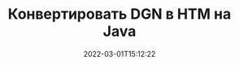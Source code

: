 ---
############################# Static ############################
layout: "auto-gen-conversion"
date: 2022-03-01T15:12:22
draft: false
otherformats: doc docm docx dot dotm dotx fodp htm html mht mhtml odp odt otp pot potm potx pps ppsm ppsx ppt pptm pptx rtf

############################# Head ############################
head_title: "Конвертация файлов DGN в HTM на Java"
head_description: "Преобразование DGN в HTM на Java с помощью нескольких строк кода. Конвертация более 160 форматов файлов с помощью API преобразования документов GroupDocs для Java."

############################# Header ############################
title: "Конвертировать DGN в HTM на Java"
description: "Перевести DGN в HTM с помощью нескольких строк Java кода"
bg_image: "https://cms.admin.containerize.com/templates/aspose/App_Themes/V3/images/bg/header1.png"
bg_overlay: false
button:
    enable: true

############################# SubMenu ############################
submenu:
    enable: true

    left:
        img_alt: "GroupDocs.Conversion for Java"
        image: "https://cms.admin.containerize.com/templates/groupdocs/images/product-logos/90x90-noborder/groupdocs-conversion-java.png"
        product: "GroupDocs.Conversion"
        platform: "Java"

    

############################# About ############################
about:
    enable: true
    title: "О GroupDocs.Conversion for Java API"
    content: |
        [GroupDocs.Conversion for Java](https://products.groupdocs.com/ru/conversion/java/) — это расширенный API преобразования форматов файлов для преобразования между популярными форматами изображений и документов, такими как Microsoft Office, OpenDocument, PDF, HTML, электронная почта, CAD. и многое другое, используя несколько строк кода. Собственный API автоматически определяет форматы исходных документов и предлагает множество параметров для настройки преобразованных документов. Наряду с функцией извлечения информации из документа, он также поддерживает кэширование результатов преобразования на локальный диск по умолчанию. Однако любой тип кэш-хранилища может поддерживаться путем реализации соответствующих интерфейсов — Amazon S3, Dropbox, Google Drive, Windows Azure, Reddis или любых других.
    

overview:
    enable: true
    content: |
        Преобразуйте свои файлы DGN в файлы HTM в Java. Для этого понадобится всего пара строк кода Java на любой платформе по вашему выбору, например — Windows, Linux, macOS.
        Вы можете бесплатно попробовать конвертацию DGN в HTM и оценить качество результатов преобразования.
        Наряду с простыми сценариями преобразования файлов вы можете попробовать более сложные варианты загрузки исходного файла DGN и сохранения выходного результата HTM.
        
        Например, для исходного файла DGN можно использовать следующие параметры загрузки:

        * автоматическое определение формата файла;
        * указать пароль для защищенных файлов (если формат файла это поддерживает);
        * заменить отсутствующие шрифты, чтобы сохранить внешний вид документа.

        Существуют также расширенные возможности преобразования для файла HTM:

        * конвертировать определенную страницу документа или диапазон страниц;
        * добавить водяной знак в преобразованный файл HTM.

        После завершения преобразования вы можете сохранить файл HTM по локальному пути к файлу или в любое стороннее хранилище, такое как FTP, Amazon S3, Google Drive, Dropbox и т. д.
        Обратите внимание - для преобразования DGN в HTM не требуется установка какого-либо дополнительного программного обеспечения, например MS Office, Open Office, Adobe Acrobat Reader и т. д. 


############################# Steps ############################
steps:
    enable: true
    title_left: "Шаги для конвертации DGN в HTM на Java"
    content_left: |
        [GroupDocs.Conversion](https://products.groupdocs.com/ru/conversion/java/) позволяет разработчикам легко преобразовать файл DGN в HTM с помощью нескольких строк кода.

        * Создайте новый экземпляр класса Converter и загрузите файл DGN с полным путем
        * Установите ConvertOptions для типа документа HTM.
        * Вызовите метод convert() и передайте имя документа (полный путь) и формат (HTM) в качестве параметра
        
    title_right: "Системные Требования"
    content_right: |
        Базовое преобразование с помощью GroupDocs.Conversion для API Java можно выполнить всего несколькими строками кода. Наши API поддерживаются на всех основных платформах и операционных системах. Перед выполнением приведенного ниже кода убедитесь, что в вашей системе установлены следующие предварительные компоненты.

        * Операционные системы: Microsoft Windows, Linux, MacOS
        * Среда разработки: NetBeans, Intellij IDEA, Eclipse и т. д.
        * Среда выполнения Java: J2SE 6.0 и выше
        * Получите последнюю версию GroupDocs.Conversion для Java от [Maven](https://repository.groupdocs.com/webapp/#/artifacts/browse/tree/General/repo/com/groupdocs/groupdocs-conversion)
        
    code: |
        ```java
        // Загрузите исходный файл DGN для преобразования
        Converter converter = new Converter("input.dgn");
        // Подготовьте параметры преобразования для целевого формата HTM
        ConvertOptions convertOptions = new FileType().fromExtension("htm").getConvertOptions();
        // Преобразование в формат HTM
        converter.convert("output.htm", convertOptions);
        
        ```
        
demos:
    enable: true
    title: "Демонстрация DGN в HTM"
    content: |
       Конвертируйте DGN в HTM прямо сейчас, посетив веб-сайт [GroupDocs.Conversion](https://products.groupdocs.app/conversion/). Бесплатная демонстрация имеет следующие преимущества
       

more_formats:
    enable: true
    title: "Другие поддерживаемые преобразования DGN"
    content: "Вы также можете конвертировать DGN во многие другие форматы файлов. Пожалуйста, смотрите список ниже."
       
       
back_to_top:
    enable: true
---